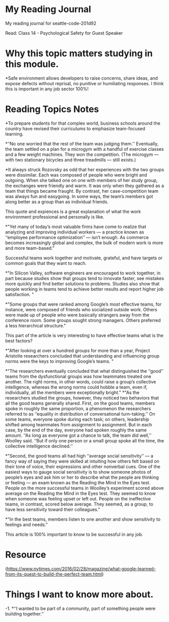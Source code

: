 # My Reading Journal
My reading journal for seattle-code-201d92

Read: Class 14 - Psychological Safety for Guest Speaker

# Why this topic matters studying in this module.

*Safe environment allows developers to raise concerns, share ideas, and expose defects without reprisal, no punitive or humiliating responses.  I think this is important in any job sector 100%!

# Reading Topics Notes

*To prepare students for that complex world, business schools around the country have revised their curriculums to emphasize team-focused learning.

*‘‘No one worried that the rest of the team was judging them.’’ Eventually, the team settled on a plan for a micro­gym with a handful of exercise classes and a few weight machines. They won the competition. (The micro­gym — with two stationary bicycles and three treadmills — still exists.)

*It always struck Rozovsky as odd that her experiences with the two groups were dissimilar. Each was composed of people who were bright and outgoing. When she talked one on one with members of her study group, the exchanges were friendly and warm. It was only when they gathered as a team that things became fraught. By contrast, her case-competition team was always fun and easygoing. In some ways, the team’s members got along better as a group than as individual friends.

This quote and expiences is a great explanation of what the work environment professional and personally is like.

*"Yet many of today’s most valuable firms have come to realize that analyzing and improving individual workers ­— a practice known as ‘‘employee performance optimization’’ — isn’t enough. As commerce becomes increasingly global and complex, the bulk of modern work is more and more team-based."

Successful teams work together and motivate, grateful, and have targets or common goals that they want to reach.

*"In Silicon Valley, software engineers are encouraged to work together, in part because studies show that groups tend to innovate faster, see mistakes more quickly and find better solutions to problems. Studies also show that people working in teams tend to achieve better results and report higher job satisfaction. "

*"Some groups that were ranked among Google’s most effective teams, for instance, were composed of friends who socialized outside work. Others were made up of people who were basically strangers away from the conference room. Some groups sought strong managers. Others preferred a less hierarchical structure."

This part of the article is very interesting to have effective teams what is the best factors?

*"After looking at over a hundred groups for more than a year, Project Aristotle researchers concluded that understanding and influencing group norms were the keys to improving Google’s teams. "

*"The researchers eventually concluded that what distinguished the ‘‘good’’ teams from the dysfunctional groups was how teammates treated one another. The right norms, in other words, could raise a group’s collective intelligence, whereas the wrong norms could hobble a team, even if, individually, all the members were exceptionally bright."
*"As the researchers studied the groups, however, they noticed two behaviors that all the good teams generally shared. First, on the good teams, members spoke in roughly the same proportion, a phenomenon the researchers referred to as ‘‘equality in distribution of conversational turn-taking.’’ On some teams, everyone spoke during each task; on others, leadership shifted among teammates from assignment to assignment. But in each case, by the end of the day, everyone had spoken roughly the same amount. ‘‘As long as everyone got a chance to talk, the team did well,’’ Woolley said. ‘‘But if only one person or a small group spoke all the time, the collective intelligence declined.’’

*"Second, the good teams all had high ‘‘average social sensitivity’’ — a fancy way of saying they were skilled at intuiting how others felt based on their tone of voice, their expressions and other nonverbal cues. One of the easiest ways to gauge social sensitivity is to show someone photos of people’s eyes and ask him or her to describe what the people are thinking or feeling — an exam known as the Reading the Mind in the Eyes test. People on the more successful teams in Woolley’s experiment scored above average on the Reading the Mind in the Eyes test. They seemed to know when someone was feeling upset or left out. People on the ineffective teams, in contrast, scored below average. They seemed, as a group, to have less sensitivity toward their colleagues."

*"In the best teams, members listen to one another and show sensitivity to feelings and needs."

This article is 100% important to know to be successful in any job.

# Resource
(https://www.nytimes.com/2016/02/28/magazine/what-google-learned-from-its-quest-to-build-the-perfect-team.html)

# Things I want to know more about.

-1. *‘‘I wanted to be part of a community, part of something people were building together.’’
